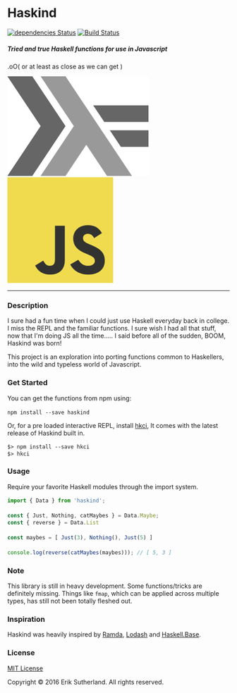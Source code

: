 Haskind
=======

[![dependencies Status][DEPS_IMG]][DEPS]
[![Build Status][BUILD_IMG]][BUILD]

##### Tried and true Haskell functions for use in Javascript

.oO( or at least as close as we can get )

![haskell](/lamda.png)
![js](/js.png)

---

### Description

I sure had a fun time when I could just use Haskell everyday back in college. I
miss the REPL and the familiar functions. I sure wish I had all that stuff, now
that I'm doing JS all the time..... I said before all of the sudden, BOOM,
Haskind was born!

This project is an exploration into porting functions common to Haskellers, into
the wild and typeless world of Javascript.

### Get Started

You can get the functions from npm using:

`npm install --save haskind`

Or, for a pre loaded interactive REPL, install [hkci][hkci], It comes with the
latest release of Haskind built in.

```
$> npm install --save hkci
$> hkci
```

### Usage

Require your favorite Haskell modules through the import system.

```javascript
import { Data } from 'haskind';

const { Just, Nothing, catMaybes } = Data.Maybe;
const { reverse } = Data.List

const maybes = [ Just(3), Nothing(), Just(5) ]

console.log(reverse(catMaybes(maybes))); // [ 5, 3 ]
```

### Note

This library is still in heavy development. Some functions/tricks are definitely
missing. Things like `fmap`, which can be applied across multiple types, has
still not been totally fleshed out.

### Inspiration

Haskind was heavily inspired by [Ramda][Ramda], [Lodash][Lodash] and
[Haskell.Base][Haskell].

### License

[MIT License](http://opensource.org/licenses/MIT)

Copyright &copy; 2016 Erik Sutherland. All rights reserved.

[DEPS]: https://david-dm.org/MrRacoon/haskind
[DEPS_IMG]: https://david-dm.org/MrRacoon/haskind/status.svg

[BUILD]: https://travis-ci.org/MrRacoon/haskind
[BUILD_IMG]: https://travis-ci.org/MrRacoon/haskind.svg?branch=master

[hkci]: https://github.com/MrRacoon/hkci
[Ramda]: http://ramdajs.com/
[Lodash]: https://lodash.com/
[Haskell]: http://hackage.haskell.org/package/base
